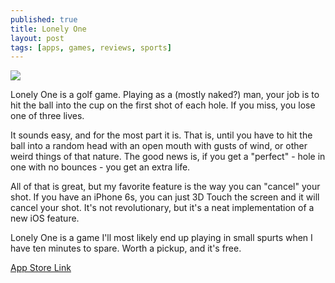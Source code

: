 ```yaml
---
published: true
title: Lonely One
layout: post
tags: [apps, games, reviews, sports]
---
```

![](http://i.imgur.com/WO6NtV4.png)

Lonely One is a golf game. Playing as a (mostly naked?) man, your job is to hit the ball into the cup on the first shot of each hole. If you miss, you lose one of three lives.

It sounds easy, and for the most part it is. That is, until you have to hit the ball into a random head with an open mouth with gusts of wind, or other weird things of that nature. The good news is, if you get a "perfect" - hole in one with no bounces - you get an extra life.

All of that is great, but my favorite feature is the way you can "cancel" your shot. If you have an iPhone 6s, you can just 3D Touch the screen and it will cancel your shot. It's not revolutionary, but it's a neat implementation of a new iOS feature.

Lonely One is a game I'll most likely end up playing in small spurts when I have ten minutes to spare. Worth a pickup, and it's free.

[App Store Link](https://appsto.re/us/xv4f9.i)